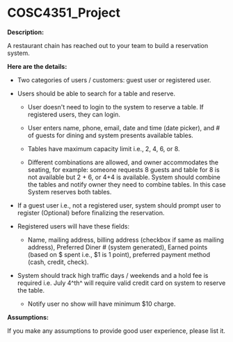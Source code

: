 # COSC4351_Project

**Description:**

A restaurant chain has reached out to your team to build a reservation
system.

**Here are the details:**

-   Two categories of users / customers: guest user or registered user.

-   Users should be able to search for a table and reserve.

    -   User doesn't need to login to the system to reserve a table. If
        registered users, they can login.

    -   User enters name, phone, email, date and time (date picker), and
        \# of guests for dining and system presents available tables.

    -   Tables have maximum capacity limit i.e., 2, 4, 6, or 8.

    -   Different combinations are allowed, and owner accommodates the
        seating, for example: someone requests 8 guests and table for 8
        is not available but 2 + 6, or 4+4 is available. System should
        combine the tables and notify owner they need to combine tables.
        In this case System reserves both tables.

-   If a guest user i.e., not a registered user, system should prompt
    user to register (Optional) before finalizing the reservation.

-   Registered users will have these fields:

    -   Name, mailing address, billing address (checkbox if same as
        mailing address), Preferred Diner \# (system generated), Earned
        points (based on \$ spent i.e., \$1 is 1 point), preferred
        payment method (cash, credit, check).

-   System should track high traffic days / weekends and a hold fee is
    required i.e. July 4^th^ will require valid credit card on system to
    reserve the table.

    -   Notify user no show will have minimum \$10 charge.

**Assumptions:**

If you make any assumptions to provide good user experience, please list
it.
